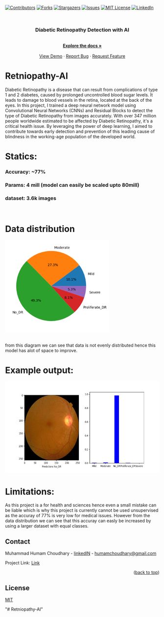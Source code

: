 <div id="top"></div>

[![Contributors][contributors-shield]][contributors-url]
[![Forks][forks-shield]][forks-url]
[![Stargazers][stars-shield]][stars-url]
[![Issues][issues-shield]][issues-url]
[![MIT License][license-shield]][license-url]
[![LinkedIn][linkedin-shield]][linkedin-url]

<!-- PROJECT LOGO -->
<br />
<div align="center">

  <h3 align="center">Diabetic Retinopathy Detection with AI</h3>

  <p align="center">
    <br />
    <a href="https://github.com/humamchoudhary/Retniopathy-AI"><strong>Explore the docs »</strong></a>
    <br />
    <br />
    <a href="https://github.com/humamchoudhary/Retniopathy-AI">View Demo</a>
    ·
    <a href="https://github.com/humamchoudhary/Retniopathy-AI/issues">Report Bug</a>
    ·
    <a href="https://github.com/humamchoudhary/Retniopathy-AI/issues">Request Feature</a>
  </p>
</div>

# Retniopathy-AI

Diabetic Retinopathy is a disease that can result from complications of type 1 and 2 diabetes, caused by prolonged uncontrolled blood sugar levels. It leads to damage to blood vessels in the retina, located at the back of the eyes. In this project, I trained a deep neural network model using Convolutional Neural Networks (CNNs) and Residual Blocks to detect the type of Diabetic Retinopathy from images accurately. With over 347 million people worldwide estimated to be affected by Diabetic Retinopathy, it's a critical health issue. By leveraging the power of deep learning, I aimed to contribute towards early detection and prevention of this leading cause of blindness in the working-age population of the developed world.

# Statics:

### Accuracy: ~77%

### Params: 4 mill (model can easily be scaled upto 80mill)

### dataset: 3.6k images

<br/>

# Data distribution

<img src="gitimages/class_pie.png" alt="Logo" max-width="auto" height="300">
<br/>
<br/>

from this diagram we can see that data is not evenly distributed hence this model has alot of space to improve.
<br/>

# Example output:

<img src="gitimages\ouput.png" alt="Logo" max-width="auto" height="300">

# Limitations:

As this project is a for health and sciences hence even a small mistake can be liable which is why this project is currently cannot be used unsupervised as the accuray of 77% is very low for medical issues. However from the data distribution we can see that this accuray can easly be increased by using a larger dataset with equal classes.

<!-- CONTACT -->

## Contact

Muhammad Humam Choudhary - [linkedIN](https://linkedin.com/in/mhumamch/) - humamchoudhary@gmail.com

Project Link: [Link](https://github.com/humamchoudhary/Retniopathy-AI/)

<p align="right">(<a href="#top">back to top</a>)</p>

## License

[MIT](https://choosealicense.com/licenses/mit/)

<!-- MARKDOWN LINKS & IMAGES -->
<!-- https://www.markdownguide.org/basic-syntax/#reference-style-links -->

[contributors-shield]: https://img.shields.io/github/contributors/humamchoudhary/Retniopathy-AI.svg?style=for-the-badge
[contributors-url]: https://github.com/humamchoudhary/Retniopathy-AI//graphs/contributors
[forks-shield]: https://img.shields.io/github/forks/humamchoudhary/Retniopathy-AI.svg?style=for-the-badge
[forks-url]: https://github.com//humamchoudhary/Retniopathy-AI/network/members
[stars-shield]: https://img.shields.io/github/stars/humamchoudhary/Retniopathy-AI.svg?style=for-the-badge
[stars-url]: https://github.com/humamchoudhary/Retniopathy-AI/stargazers
[issues-shield]: https://img.shields.io/github/issues/humamchoudhary/Retniopathy-AI.svg?style=for-the-badge
[issues-url]: https://github.com/humamchoudhary/Retniopathy-AI/issues
[license-shield]: https://img.shields.io/github/license/humamchoudhary/Retniopathy-AI.svg?style=for-the-badge
[license-url]: https://github.com/humamchoudhary/Retniopathy-AI/blob/master/LICENSE.txt
[linkedin-shield]: https://img.shields.io/badge/-LinkedIn-black.svg?style=for-the-badge&logo=linkedin&colorB=555
[linkedin-url]: https://linkedin.com/in/mhumamch/
"# Retniopathy-AI" 
"# Retniopathy-AI" 
